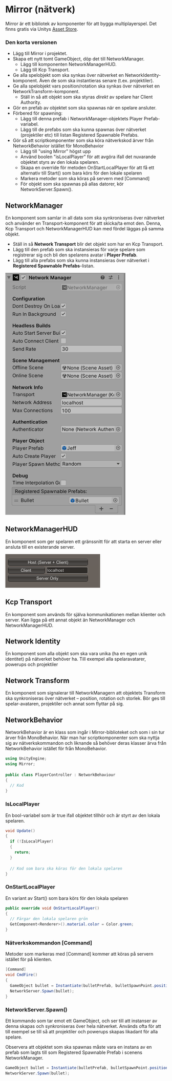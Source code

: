 # Mirror (nätverk)

Mirror är ett bibliotek av komponenter för att bygga multiplayerspel. Det finns gratis via Unitys [Asset Store](../andra-funktioner/asset-store.md).

### Den korta versionen

* Lägg till Mirror i projektet.
* Skapa ett nytt tomt GameObject, döp det till NetworkManager.
  * Lägg till komponenten NetworkManagerHUD.
  * Lägg till Kcp Transport.
* Ge alla spelobjekt som ska synkas över nätverket en NetworkIdentity-komponent. Även de som ska instantieras senare (t.ex. projektiler).
* Ge alla spelobjekt vars position/rotation ska synkas över nätverket en NetworkTransform-komponent.
  * Ställ in så att objekt som ska styras _direkt_ av spelare har Client Authority.
* Gör en prefab av objektet som ska spawnas när en spelare ansluter.
* Förbered för spawning:
  * Lägg till denna prefab i NetworkManager-objektets Player Prefab-variabel.
  * Lägg till de prefabs som ska kunna spawnas över nätverket (projektiler etc) till listan Registered Spawnable Prefabs.
* Gör så att scriptkomponenter som ska köra nätverkskod ärver från NetworkBehavior istället för MonoBehavior
  * Lägg till "using Mirror" högst upp
  * Använd boolen "isLocalPlayer" för att avgöra ifall det nuvarande objektet styrs av den lokala spelaren.
  * Skapa en override för metoden OnStartLocalPlayer för att få ett alternativ till Start() som bara körs för den lokale spelaren
  * Markera metoder som ska köras på servern med \[Command]
  * För objekt som ska spawnas på allas datorer, kör NetworkServer.Spawn().

## NetworkManager

En komponent som samlar in all data som ska synkroniseras över nätverket och använder en Transport-komponent för att skicka/ta emot den. Denna, Kcp Transport och NetworkManagerHUD kan med fördel läggas på samma objekt.

* Ställ in så **Network Transport** blir det objekt som har en Kcp Transport.
* Lägg till den prefab som ska instansieras för varje spelare som registrerar sig och bli den spelarens avatar i **Player Prefab**.
* Lägg till alla prefabs som ska kunna instansieras över nätverket i **Registered Spawnable Prefabs**-listan.

![](<../.gitbook/assets/image (2) (4).png>)

## NetworkManagerHUD

En komponent som ger spelaren ett gränssnitt för att starta en server eller ansluta till en existerande server.

![](<../.gitbook/assets/image (2).png>)

## Kcp Transport

En komponent som används för själva kommunikationen mellan klienter och server. Kan ligga på ett annat objekt än NetworkManager och NetworkManagerHUD.

## Network Identity

En komponent som alla objekt som ska vara unika (ha en egen unik identitet) på nätverket behöver ha. Till exempel alla spelaravatarer, powerups och projektiler

## Network Transform

En komponent som signalerar till NetworkManagern att objektets Transform ska synkroniseras över nätverket – position, rotation och storlek. Bör ges till spelar-avataren, projektiler och annat som flyttar på sig.

## NetworkBehavior

NetworkBehavior är en klass som ingår i Mirror-biblioteket och som i sin tur ärver från MonoBehavior. När man har scriptkomponenter som ska nyttja sig av nätverkskommandon och liknande så behöver deras klasser ärva från NetworkBehavior istället för från MonoBehavior.

```csharp
using UnityEngine;
using Mirror;

public class PlayerController : NetworkBehaviour
{
  // Kod
}
```

### IsLocalPlayer

En bool-variabel som är true ifall objektet tillhör och är styrt av den lokala spelaren.

```csharp
void Update()
{
  if (!IsLocalPlayer)
  {
    return;
  }
  
  // Kod som bara ska köras för den lokala spelaren
}
```

### OnStartLocalPlayer

En variant av Start() som bara körs för den lokala spelaren

```csharp
public override void OnStartLocalPlayer()
{
  // Färgar den lokala spelaren grön
  GetComponent<Renderer>().material.color = Color.green;
}
```

### Nätverkskommandon \[Command]

Metoder som markeras med \[Command] kommer att köras på servern istället för på klienten.

```csharp
[Command]
void CmdFire()
{
  GameObject bullet = Instantiate(bulletPrefab, bulletSpawnPoint.position, bulletSpawnPoint.rotation);
  NetworkServer.Spawn(bullet);
}
```

### NetworkServer.Spawn()

Ett kommando som tar emot ett GameObject, och ser till att instanser av denna skapas och synkroniseras över hela nätverket. Används ofta för att till exempel se till så att projektiler och powerups skapas likadant för alla spelare.

Observera att objektet som ska spawnas måste vara en instans av en prefab som lagts till som Registered Spawnable Prefab i scenens NetworkManager.

```csharp
GameObject bullet = Instantiate(bulletPrefab, bulletSpawnPoint.position, bulletSpawnPoint.rotation);
NetworkServer.Spawn(bullet);
```
